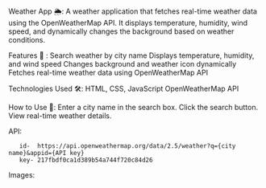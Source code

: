 Weather App 🌦️: 
       A weather application that fetches real-time weather data using the OpenWeatherMap API. It displays temperature, humidity, wind speed, and dynamically changes the background based on weather conditions.

Features 🚀 :
       Search weather by city name
       Displays temperature, humidity, and wind speed
       Changes background and weather icon dynamically
       Fetches real-time weather data using OpenWeatherMap API

Technologies Used 🛠️:
       HTML, CSS, JavaScript
       OpenWeatherMap API

How to Use 📌:
       Enter a city name in the search box.
       Click the search button.
       View real-time weather details.

API:
          
       id-  https://api.openweathermap.org/data/2.5/weather?q={city name}&appid={API key} 
       key- 217fbdf0ca1d389b54a744f720c84d26

Images:


           